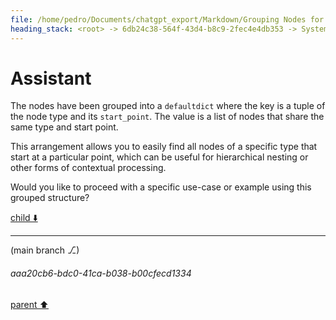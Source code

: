 ```yaml
---
file: /home/pedro/Documents/chatgpt_export/Markdown/Grouping Nodes for Analysis.md
heading_stack: <root> -> 6db24c38-564f-43d4-b8c9-2fec4e4db353 -> System -> 2953287f-20e5-44fb-a584-4bfe4f961bbb -> System -> aaa23f50-fb72-4433-a7f7-075d9fdfe0f3 -> User -> b5e935e4-8ecf-4850-ac07-4d63ba79b17e -> Assistant -> ad08acfc-210e-4de6-8495-802cfd6644c0 -> Assistant -> 58d33044-a31f-4722-880d-41adf2e0d2e9 -> Tool -> 9a8e14e9-c1db-4b63-9860-668ca3c413e6 -> Assistant
---
```

# Assistant

The nodes have been grouped into a `defaultdict` where the key is a tuple of the node type and its `start_point`. The value is a list of nodes that share the same type and start point.

This arrangement allows you to easily find all nodes of a specific type that start at a particular point, which can be useful for hierarchical nesting or other forms of contextual processing.

Would you like to proceed with a specific use-case or example using this grouped structure?

[child ⬇️](#aaa20cb6-bdc0-41ca-b038-b00cfecd1334)

---

(main branch ⎇)
###### aaa20cb6-bdc0-41ca-b038-b00cfecd1334
[parent ⬆️](#9a8e14e9-c1db-4b63-9860-668ca3c413e6)
